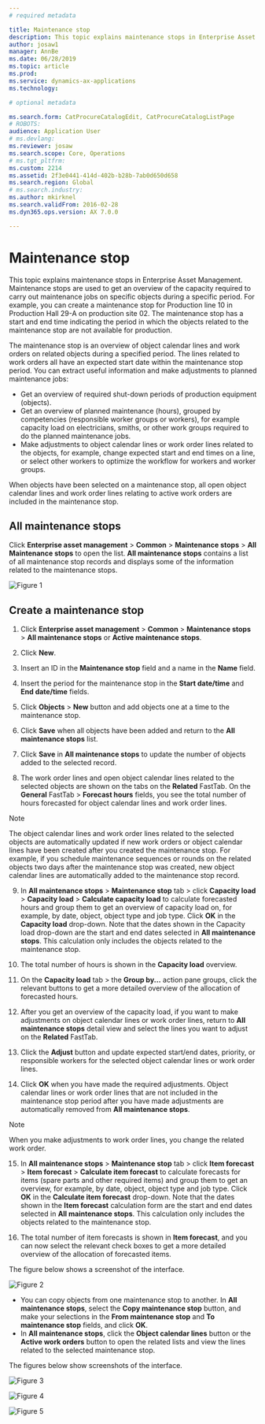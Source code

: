 ```yaml
---
# required metadata

title: Maintenance stop
description: This topic explains maintenance stops in Enterprise Asset Management.
author: josaw1
manager: AnnBe
ms.date: 06/28/2019
ms.topic: article
ms.prod: 
ms.service: dynamics-ax-applications
ms.technology: 

# optional metadata

ms.search.form: CatProcureCatalogEdit, CatProcureCatalogListPage
# ROBOTS: 
audience: Application User
# ms.devlang: 
ms.reviewer: josaw
ms.search.scope: Core, Operations
# ms.tgt_pltfrm: 
ms.custom: 2214
ms.assetid: 2f3e0441-414d-402b-b28b-7ab0d650d658
ms.search.region: Global
# ms.search.industry: 
ms.author: mkirknel
ms.search.validFrom: 2016-02-28
ms.dyn365.ops.version: AX 7.0.0

---
```


# Maintenance stop

This topic explains maintenance stops in Enterprise Asset Management. Maintenance stops are used to get an overview of the capacity required to carry out maintenance jobs on specific objects during a specific period. For example, you can create a maintenance stop for Production line 10 in Production Hall 29-A on production site 02. The maintenance stop has a start and end time indicating the period in which the objects related to the maintenance stop are not available for production.

The maintenance stop is an overview of object calendar lines and work orders on related objects during a specified period. The lines related to work orders all have an expected start date within the maintenance stop period. You can extract useful information and make adjustments to planned maintenance jobs:

- Get an overview of required shut-down periods of production equipment (objects).  
- Get an overview of planned maintenance (hours), grouped by competencies (responsible worker groups or workers), for example capacity load on electricians, smiths, or other work groups required to do the planned maintenance jobs.  
- Make adjustments to object calendar lines or work order lines related to the objects, for example, change expected start and end times on a line, or select other workers to optimize the workflow for workers and worker groups.

When objects have been selected on a maintenance stop, all open object calendar lines and work order lines relating to active work orders are included in the maintenance stop.

## All maintenance stops

Click **Enterprise asset management** > **Common** > **Maintenance stops** > **All Maintenance stops** to open the list. **All maintenance stops** contains a list of all maintenance stop records and displays some of the information related to the maintenance stops.

![Figure 1](media/18-preventive-maintenance.png)

## Create a maintenance stop

1. Click **Enterprise asset management** > **Common** > **Maintenance stops** > **All maintenance stops** or **Active maintenance stops**.

2. Click **New**.

3. Insert an ID in the **Maintenance stop** field and a name in the **Name** field.

4. Insert the period for the maintenance stop in the **Start date/time** and **End date/time** fields.

5. Click **Objects** > **New** button and add objects one at a time to the maintenance stop.

6. Click **Save** when all objects have been added and return to the **All maintenance stops** list.

7. Click **Save** in **All maintenance stops** to update the number of objects added to the selected record.

8. The work order lines and open object calendar lines related to the selected objects are shown on the tabs on the **Related** FastTab. On the **General** FastTab > **Forecast hours** fields, you see the total number of hours forecasted for object calendar lines and work order lines.

>[!NOTE]
>The object calendar lines and work order lines related to the selected objects are automatically updated if new work orders or object calendar lines have been created after you created the maintenance stop. For example, if you schedule maintenance sequences or rounds on the related objects two days after the maintenance stop was created, new object calendar lines are automatically added to the maintenance stop record.

9. In **All maintenance stops** > **Maintenance stop** tab > click **Capacity load** > **Capacity load** > **Calculate capacity load** to calculate forecasted hours and group them to get an overview of capacity load on, for example, by date, object, object type and job type. Click **OK** in the **Capacity load** drop-down. Note that the dates shown in the Capacity load drop-down are the start and end dates selected in **All maintenance stops**. This calculation only includes the objects related to the maintenance stop.

10. The total number of hours is shown in the **Capacity load** overview.

11. On the **Capacity load** tab > the **Group by...** action pane groups, click the relevant buttons to get a more detailed overview of the allocation of forecasted hours.

12. After you get an overview of the capacity load, if you want to make adjustments on object calendar lines or work order lines, return to **All maintenance stops** detail view and select the lines you want to adjust on the **Related** FastTab.

13. Click the **Adjust** button and update expected start/end dates, priority, or responsible workers for the selected object calendar lines or work order lines.

14. Click **OK** when you have made the required adjustments. Object calendar lines or work order lines that are not included in the maintenance stop period after you have made adjustments are automatically removed from **All maintenance stops**.

>[!NOTE]
>When you make adjustments to work order lines, you change the related work order.

15. In **All maintenance stops** > **Maintenance stop** tab > click **Item forecast** > **Item forecast** > **Calculate item forecast** to calculate forecasts for items (spare parts and other required items) and group them to get an overview, for example, by date, object, object type and job type. Click **OK** in the **Calculate item forecast** drop-down. Note that the dates shown in the **Item forecast** calculation form are the start and end dates selected in **All maintenance stops**. This calculation only includes the objects related to the maintenance stop.

16. The total number of item forecasts is shown in **Item forecast**, and you can now select the relevant check boxes to get a more detailed overview of the allocation of forecasted items.

The figure below shows a screenshot of the interface.

![Figure 2](media/19-preventive-maintenance.png)

- You can copy objects from one maintenance stop to another. In **All maintenance stops**, select the **Copy maintenance stop** button, and make your selections in the **From maintenance stop** and **To maintenance stop** fields, and click **OK**.
- In **All maintenance stops**, click the **Object calendar lines** button or the **Active work orders** button to open the related lists and view the lines related to the selected maintenance stop.

The figures below show screenshots of the interface.

![Figure 3](media/20-preventive-maintenance.png)

![Figure 4](media/21-preventive-maintenance.png)

![Figure 5](media/22-preventive-maintenance.png)
